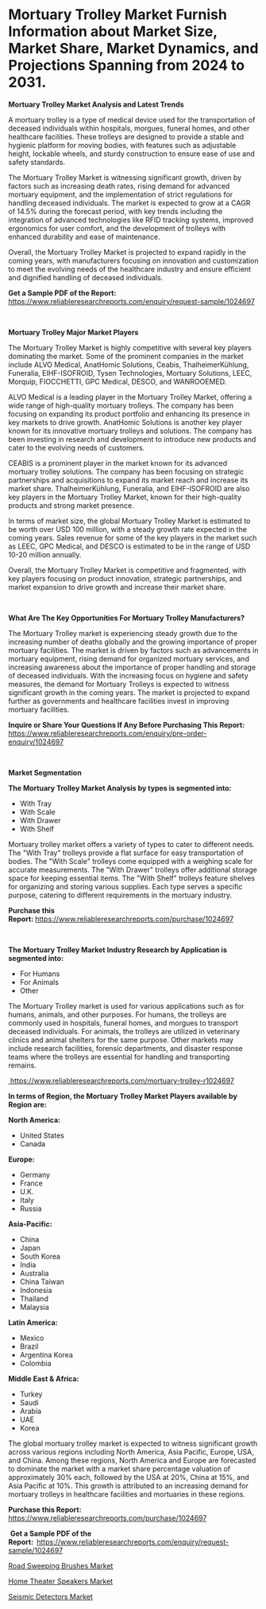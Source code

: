 <p><h1>Mortuary Trolley Market Furnish Information about Market Size, Market Share, Market Dynamics, and Projections Spanning from 2024 to 2031.</h1></p><p><strong>Mortuary Trolley Market Analysis and Latest Trends</strong></p>
<p><p>A mortuary trolley is a type of medical device used for the transportation of deceased individuals within hospitals, morgues, funeral homes, and other healthcare facilities. These trolleys are designed to provide a stable and hygienic platform for moving bodies, with features such as adjustable height, lockable wheels, and sturdy construction to ensure ease of use and safety standards.</p><p>The Mortuary Trolley Market is witnessing significant growth, driven by factors such as increasing death rates, rising demand for advanced mortuary equipment, and the implementation of strict regulations for handling deceased individuals. The market is expected to grow at a CAGR of 14.5% during the forecast period, with key trends including the integration of advanced technologies like RFID tracking systems, improved ergonomics for user comfort, and the development of trolleys with enhanced durability and ease of maintenance.</p><p>Overall, the Mortuary Trolley Market is projected to expand rapidly in the coming years, with manufacturers focusing on innovation and customization to meet the evolving needs of the healthcare industry and ensure efficient and dignified handling of deceased individuals.</p></p>
<p><strong>Get a Sample PDF of the Report:&nbsp;</strong> <a href="https://www.reliableresearchreports.com/enquiry/request-sample/1024697">https://www.reliableresearchreports.com/enquiry/request-sample/1024697</a></p>
<p>&nbsp;</p>
<p><strong>Mortuary Trolley Major Market Players</strong></p>
<p><p>The Mortuary Trolley Market is highly competitive with several key players dominating the market. Some of the prominent companies in the market include ALVO Medical, AnatHomic Solutions, Ceabis, ThalheimerKühlung, Funeralia, EIHF-ISOFROID, Tysen Technologies, Mortuary Solutions, LEEC, Morquip, FIOCCHETTI, GPC Medical, DESCO, and WANROOEMED.</p><p>ALVO Medical is a leading player in the Mortuary Trolley Market, offering a wide range of high-quality mortuary trolleys. The company has been focusing on expanding its product portfolio and enhancing its presence in key markets to drive growth. AnatHomic Solutions is another key player known for its innovative mortuary trolleys and solutions. The company has been investing in research and development to introduce new products and cater to the evolving needs of customers.</p><p>CEABIS is a prominent player in the market known for its advanced mortuary trolley solutions. The company has been focusing on strategic partnerships and acquisitions to expand its market reach and increase its market share. ThalheimerKühlung, Funeralia, and EIHF-ISOFROID are also key players in the Mortuary Trolley Market, known for their high-quality products and strong market presence.</p><p>In terms of market size, the global Mortuary Trolley Market is estimated to be worth over USD 100 million, with a steady growth rate expected in the coming years. Sales revenue for some of the key players in the market such as LEEC, GPC Medical, and DESCO is estimated to be in the range of USD 10-20 million annually.</p><p>Overall, the Mortuary Trolley Market is competitive and fragmented, with key players focusing on product innovation, strategic partnerships, and market expansion to drive growth and increase their market share.</p></p>
<p>&nbsp;</p>
<p><strong>What Are The Key Opportunities For Mortuary Trolley Manufacturers?</strong></p>
<p><p>The Mortuary Trolley market is experiencing steady growth due to the increasing number of deaths globally and the growing importance of proper mortuary facilities. The market is driven by factors such as advancements in mortuary equipment, rising demand for organized mortuary services, and increasing awareness about the importance of proper handling and storage of deceased individuals. With the increasing focus on hygiene and safety measures, the demand for Mortuary Trolleys is expected to witness significant growth in the coming years. The market is projected to expand further as governments and healthcare facilities invest in improving mortuary facilities.</p></p>
<p><strong>Inquire or Share Your Questions If Any Before Purchasing This Report:</strong> <a href="https://www.reliableresearchreports.com/enquiry/pre-order-enquiry/1024697">https://www.reliableresearchreports.com/enquiry/pre-order-enquiry/1024697</a></p>
<p>&nbsp;</p>
<p><strong>Market Segmentation</strong></p>
<p><strong>The Mortuary Trolley Market Analysis by types is segmented into:</strong></p>
<p><ul><li>With Tray</li><li>With Scale</li><li>With Drawer</li><li>With Shelf</li></ul></p>
<p><p>Mortuary trolley market offers a variety of types to cater to different needs. The "With Tray" trolleys provide a flat surface for easy transportation of bodies. The "With Scale" trolleys come equipped with a weighing scale for accurate measurements. The "With Drawer" trolleys offer additional storage space for keeping essential items. The "With Shelf" trolleys feature shelves for organizing and storing various supplies. Each type serves a specific purpose, catering to different requirements in the mortuary industry.</p></p>
<p><strong>Purchase this Report:&nbsp;</strong><a href="https://www.reliableresearchreports.com/purchase/1024697">https://www.reliableresearchreports.com/purchase/1024697</a></p>
<p>&nbsp;</p>
<p><strong>The Mortuary Trolley Market Industry Research by Application is segmented into:</strong></p>
<p><ul><li>For Humans</li><li>For Animals</li><li>Other</li></ul></p>
<p><p>The Mortuary Trolley market is used for various applications such as for humans, animals, and other purposes. For humans, the trolleys are commonly used in hospitals, funeral homes, and morgues to transport deceased individuals. For animals, the trolleys are utilized in veterinary clinics and animal shelters for the same purpose. Other markets may include research facilities, forensic departments, and disaster response teams where the trolleys are essential for handling and transporting remains.</p></p>
<p><a href="https://www.reliableresearchreports.com/mortuary-trolley-r1024697">&nbsp;https://www.reliableresearchreports.com/mortuary-trolley-r1024697</a></p>
<p><strong>In terms of Region, the Mortuary Trolley Market Players available by Region are:</strong></p>
<p>
    <p> <strong> North America: </strong>
        <ul>
            <li>United States</li>
            <li>Canada</li>
        </ul>
        </p> 
    <p> <strong> Europe: </strong>
        <ul>
            <li>Germany</li>
            <li>France</li>
            <li>U.K.</li>
            <li>Italy</li>
            <li>Russia</li>
        </ul>
        </p> 
    <p> <strong> Asia-Pacific: </strong>
        <ul>
            <li>China</li>
            <li>Japan</li>
            <li>South Korea</li>
            <li>India</li>
            <li>Australia</li>
            <li>China Taiwan</li>
            <li>Indonesia</li>
            <li>Thailand</li>
            <li>Malaysia</li>
        </ul>
        </p> 
    <p> <strong> Latin America: </strong>
        <ul>
            <li>Mexico</li>
            <li>Brazil</li>
            <li>Argentina Korea</li>
            <li>Colombia</li>
        </ul>
        </p> 
    <p> <strong> Middle East & Africa: </strong>
        <ul>
            <li>Turkey</li>
            <li>Saudi</li>
            <li>Arabia</li>
            <li>UAE</li>
            <li>Korea</li>
        </ul>
    </p>
    </p>
<p><p>The global mortuary trolley market is expected to witness significant growth across various regions including North America, Asia Pacific, Europe, USA, and China. Among these regions, North America and Europe are forecasted to dominate the market with a market share percentage valuation of approximately 30% each, followed by the USA at 20%, China at 15%, and Asia Pacific at 10%. This growth is attributed to an increasing demand for mortuary trolleys in healthcare facilities and mortuaries in these regions.</p></p>
<p><strong>Purchase this Report: </strong><a href="https://www.reliableresearchreports.com/purchase/1024697">https://www.reliableresearchreports.com/purchase/1024697</a></p>
<p>&nbsp;<strong>Get a Sample PDF of the Report:&nbsp;&nbsp;</strong><a href="https://www.reliableresearchreports.com/enquiry/request-sample/1024697">https://www.reliableresearchreports.com/enquiry/request-sample/1024697</a></p>
<p><strong></strong></p>
<p><p><a href="https://github.com/mabutironaldo/Market-Research-Report-List-4/blob/main/road-sweeping-brushes-market.md">Road Sweeping Brushes Market</a></p><p><a href="https://www.linkedin.com/pulse/home-theater-speakers-market-trends-forecast-competitive-analysis-qcewc?trackingId=MPIdN562oOSekgcVj2CZIg%3D%3D">Home Theater Speakers Market</a></p><p><a href="https://www.linkedin.com/pulse/seismic-detectors-market-size-cagr-trends-2024-2030-kelly-research-rgkxe?trackingId=6HFXfI9VfkxqV%2FFYCEGIYQ%3D%3D">Seismic Detectors Market</a></p></p>